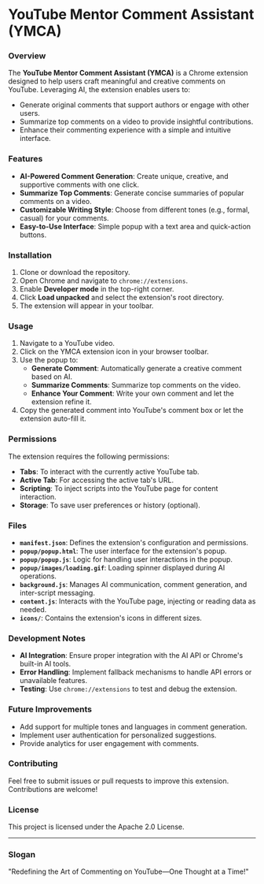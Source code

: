 # YouTube Mentor Comment Assistant (YMCA)

### **Overview**
The **YouTube Mentor Comment Assistant (YMCA)** is a Chrome extension designed to help users craft meaningful and creative comments on YouTube. Leveraging AI, the extension enables users to:
- Generate original comments that support authors or engage with other users.
- Summarize top comments on a video to provide insightful contributions.
- Enhance their commenting experience with a simple and intuitive interface.

### **Features**
- **AI-Powered Comment Generation**: Create unique, creative, and supportive comments with one click.
- **Summarize Top Comments**: Generate concise summaries of popular comments on a video.
- **Customizable Writing Style**: Choose from different tones (e.g., formal, casual) for your comments.
- **Easy-to-Use Interface**: Simple popup with a text area and quick-action buttons.

### **Installation**
1. Clone or download the repository.
2. Open Chrome and navigate to `chrome://extensions`.
3. Enable **Developer mode** in the top-right corner.
4. Click **Load unpacked** and select the extension's root directory.
5. The extension will appear in your toolbar.

### **Usage**
1. Navigate to a YouTube video.
2. Click on the YMCA extension icon in your browser toolbar.
3. Use the popup to:
    - **Generate Comment**: Automatically generate a creative comment based on AI.
    - **Summarize Comments**: Summarize top comments on the video.
    - **Enhance Your Comment**: Write your own comment and let the extension refine it.
4. Copy the generated comment into YouTube's comment box or let the extension auto-fill it.

### **Permissions**
The extension requires the following permissions:
- **Tabs**: To interact with the currently active YouTube tab.
- **Active Tab**: For accessing the active tab's URL.
- **Scripting**: To inject scripts into the YouTube page for content interaction.
- **Storage**: To save user preferences or history (optional).

### **Files**
- **`manifest.json`**: Defines the extension's configuration and permissions.
- **`popup/popup.html`**: The user interface for the extension's popup.
- **`popup/popup.js`**: Logic for handling user interactions in the popup.
- **`popup/images/loading.gif`**: Loading spinner displayed during AI operations.
- **`background.js`**: Manages AI communication, comment generation, and inter-script messaging.
- **`content.js`**: Interacts with the YouTube page, injecting or reading data as needed.
- **`icons/`**: Contains the extension's icons in different sizes.

### **Development Notes**
- **AI Integration**: Ensure proper integration with the AI API or Chrome's built-in AI tools.
- **Error Handling**: Implement fallback mechanisms to handle API errors or unavailable features.
- **Testing**: Use `chrome://extensions` to test and debug the extension.

### **Future Improvements**
- Add support for multiple tones and languages in comment generation.
- Implement user authentication for personalized suggestions.
- Provide analytics for user engagement with comments.

### **Contributing**
Feel free to submit issues or pull requests to improve this extension. Contributions are welcome!

### **License**
This project is licensed under the Apache 2.0 License.

---

### **Slogan**
"Redefining the Art of Commenting on YouTube—One Thought at a Time!"